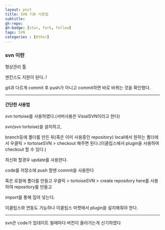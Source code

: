 ```yaml
---
layout: post
title: SVN 기본 사용법
subtitle: 
gh-repo: 
gh-badge: [star, fork, follow]
tags: SVN
categories : [Other]
---
```



### svn 이란

형상관리 툴

젠킨스도 지원이 된다..!

git과 다르게 commit 후 push가 아니고 commit하면 바로 바뀌는 것을 확인했다.

---

#### 간단한 사용법

svn tortoise를 사용하였다.(서버사용은 VisialSVN이라고 한다)

svn(svn tortoise)을 설치하고, 

branch등에 폴더를 만든 뒤(혹은 이미 사용중인 repository) local에서 원하는 폴더에서 우클릭 > tortoiseSVN > checkout 해주면 된다.(이클립스에서 plugin을 사용하여 checkout 할 수 있다.)

최신화 할경우 update를 사용한다.

code를 저장소에 push 할땐 commit을 사용한다

혹은 로컬에 폴더를 만들고 우클릭 > tortoiseSVN > create repository here를 사용하여 repository를 만들고

import를 통해 집어 넣는다.

이클립스와 연동도 가능하나 이클립스 마켓에서 plugin을 설치해줘야 한다.

---

svn은 code가 업데이트 될때마다 버전이 올라가는게 신기하였다